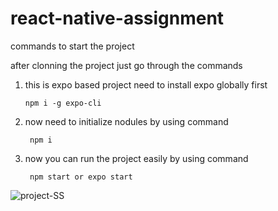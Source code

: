# react-native-assignment

commands to start the project

after clonning the project just go through the commands

1. this is expo based project need to install expo globally first
 
       npm i -g expo-cli
 
2. now need to initialize nodules by using command

        npm i
  
3. now you can run the project easily by using command

        npm start or expo start


![project-SS](https://github.com/lovearya05/react-native-assignment/assets/91359743/213d10c7-2bcd-462e-83ec-c3555140cc28)


  
 
 
